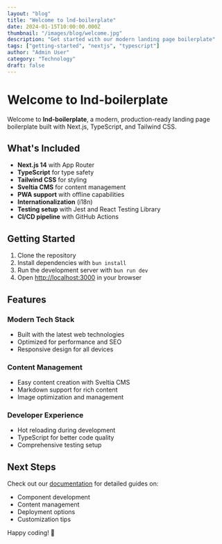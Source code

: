 ```yaml
---
layout: "blog"
title: "Welcome to lnd-boilerplate"
date: 2024-01-15T10:00:00.000Z
thumbnail: "/images/blog/welcome.jpg"
description: "Get started with our modern landing page boilerplate"
tags: ["getting-started", "nextjs", "typescript"]
author: "Admin User"
category: "Technology"
draft: false
---
```


# Welcome to lnd-boilerplate

Welcome to **lnd-boilerplate**, a modern, production-ready landing page boilerplate built with Next.js, TypeScript, and Tailwind CSS.

## What's Included

- **Next.js 14** with App Router
- **TypeScript** for type safety
- **Tailwind CSS** for styling
- **Sveltia CMS** for content management
- **PWA support** with offline capabilities
- **Internationalization** (i18n)
- **Testing setup** with Jest and React Testing Library
- **CI/CD pipeline** with GitHub Actions

## Getting Started

1. Clone the repository
2. Install dependencies with `bun install`
3. Run the development server with `bun run dev`
4. Open [http://localhost:3000](http://localhost:3000) in your browser

## Features

### Modern Tech Stack
- Built with the latest web technologies
- Optimized for performance and SEO
- Responsive design for all devices

### Content Management
- Easy content creation with Sveltia CMS
- Markdown support for rich content
- Image optimization and management

### Developer Experience
- Hot reloading during development
- TypeScript for better code quality
- Comprehensive testing setup

## Next Steps

Check out our [documentation](/docs) for detailed guides on:
- Component development
- Content management
- Deployment options
- Customization tips

Happy coding! 🚀
